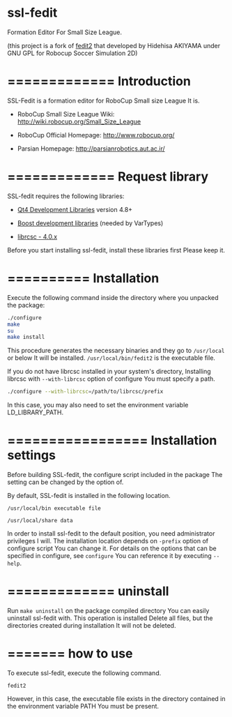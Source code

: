 # ssl-fedit
Formation Editor For Small Size League.

(this project is a fork of [fedit2](http://rctools.osdn.jp/pukiwiki/index.php?fedit2) that developed by Hidehisa AKIYAMA under GNU GPL for Robocup Soccer Simulation 2D)

=============
Introduction
=============
SSL-Fedit is a formation editor for RoboCup Small size League
It is.

- RoboCup Small Size League Wiki: http://wiki.robocup.org/Small_Size_League

- RoboCup Official Homepage: http://www.robocup.org/

- Parsian Homepage: http://parsianrobotics.aut.ac.ir/

=============
Request library
=============
SSL-fedit requires the following libraries:
- [Qt4 Development Libraries](https://www.qt.io) version 4.8+
 
- [Boost development libraries](http://www.boost.org/) (needed by VarTypes)
 
- [librcsc - 4.0.x](http://rctools.osdn.jp/pukiwiki/index.php?librcsc)

Before you start installing ssl-fedit, install these libraries first
Please keep it.

==========
Installation
==========
Execute the following command inside the directory where you unpacked the package:

```bash
./configure
make
su
make install
```

This procedure generates the necessary binaries and they go to `/usr/local` or below
It will be installed. `/usr/local/bin/fedit2` is the executable file.

If you do not have librcsc installed in your system's directory,
Installing librcsc with `--with-librcsc` option of configure
You must specify a path.

```bash
./configure --with-librcsc=/path/to/librcsc/prefix
```

In this case, you may also need to set the environment variable LD_LIBRARY_PATH.

=================
Installation settings
=================
Before building SSL-fedit, the configure script included in the package
The setting can be changed by the option of.

By default, SSL-fedit is installed in the following location.

`/usr/local/bin executable file`

`/usr/local/share data`

In order to install ssl-fedit to the default position, you need administrator privileges
I will. The installation location depends on `-prefix` option of configure script
You can change it. For details on the options that can be specified in configure, see `configure`
You can reference it by executing `--help`.

=============
uninstall
=============
Run `make uninstall` on the package compiled directory
You can easily uninstall ssl-fedit with. This operation is installed
Delete all files, but the directories created during installation
It will not be deleted.

=======
how to use
=======
To execute ssl-fedit, execute the following command.

`fedit2`

However, in this case, the executable file exists in the directory contained in the environment variable PATH
You must be present.
